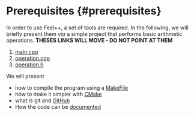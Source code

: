 Prerequisites  {#prerequisites}
=====

<!---
Here we focus on the basic tools needed to implement feel++. To  clearly understand each tool,we will make reference to a simple dummy mini project, operation. This  is  simple program of basic arithmetic operations built with the aid of all these basic tools to help easily understand the role of each of them.The program consists of three files named below : 
--->
In order to use Feel++, a set of tools are required.
In the following, we will briefly present them *via* a simple project that performs basic arithmetic operations.
**THESES LINKS WILL MOVE - DO NOT POINT AT THEM**
  1. [main.cpp](https://github.com/wkyoshe/stageM1/blob/master/src/main.cpp)
  2. [operation.cpp](https://github.com/wkyoshe/stageM1/blob/master/src/operation.cpp)
  3. [operation.h](https://github.com/wkyoshe/stageM1/blob/master/src/operation.h)

We will present 
- how to compile the program using a [MakeFile](makefile.md)
- how to make it simpler with [CMake](cmake.md)
- what is git and [GitHub](github.md)
- How the code can be [documented](doxygen.md)
